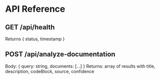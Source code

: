 # API Reference

## GET /api/health
Returns { status, timestamp }

## POST /api/analyze-documentation
Body: { query: string, documents: [...] }
Returns: array of results with title, description, codeBlock, source, confidence

